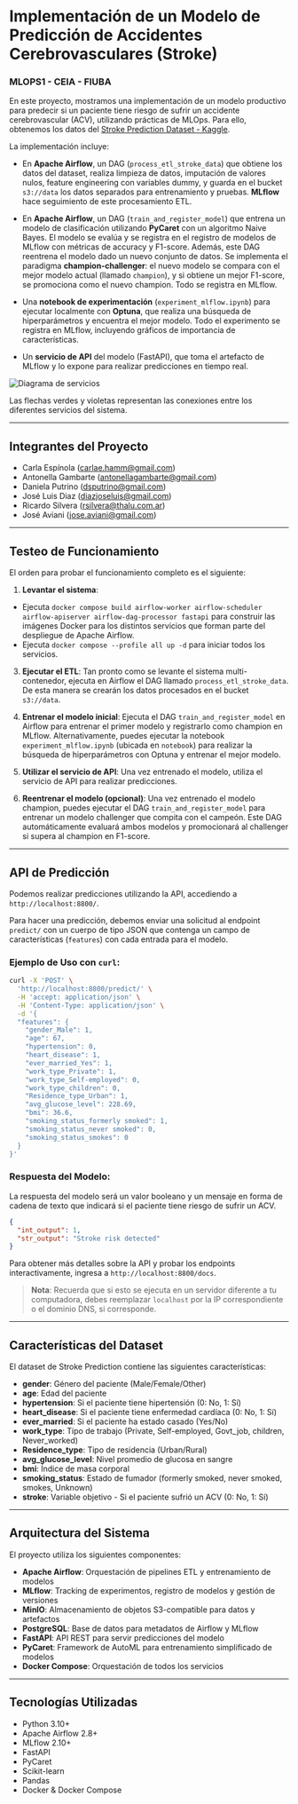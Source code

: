 # Implementación de un Modelo de Predicción de Accidentes Cerebrovasculares (Stroke)

### MLOPS1 - CEIA - FIUBA

En este proyecto, mostramos una implementación de un modelo productivo para predecir si un paciente tiene riesgo de sufrir un accidente cerebrovascular (ACV), utilizando prácticas de MLOps. Para ello, obtenemos los datos del [Stroke Prediction Dataset - Kaggle](https://www.kaggle.com/datasets/fedesoriano/stroke-prediction-dataset).

La implementación incluye:

* En **Apache Airflow**, un DAG (`process_etl_stroke_data`) que obtiene los datos del dataset, realiza limpieza de datos, imputación de valores nulos, feature engineering con variables dummy, y guarda en el bucket `s3://data` los datos separados para entrenamiento y pruebas. **MLflow** hace seguimiento de este procesamiento ETL.

* En **Apache Airflow**, un DAG (`train_and_register_model`) que entrena un modelo de clasificación utilizando **PyCaret** con un algoritmo Naive Bayes. El modelo se evalúa y se registra en el registro de modelos de MLflow con métricas de accuracy y F1-score.
Además, este DAG reentrena el modelo dado un nuevo conjunto de datos. 
Se implementa el paradigma **champion-challenger**: el nuevo modelo se compara con el mejor modelo actual (llamado `champion`), y si obtiene un mejor F1-score, se promociona como el nuevo champion. Todo se registra en MLflow.

* Una **notebook de experimentación** (`experiment_mlflow.ipynb`) para ejecutar localmente con **Optuna**, que realiza una búsqueda de hiperparámetros y encuentra el mejor modelo. Todo el experimento se registra en MLflow, incluyendo gráficos de importancia de características.

* Un **servicio de API** del modelo (FastAPI), que toma el artefacto de MLflow y lo expone para realizar predicciones en tiempo real.

![Diagrama de servicios](example_project.png)

Las flechas verdes y violetas representan las conexiones entre los diferentes servicios del sistema.

---

## Integrantes del Proyecto

- Carla Espínola (carlae.hamm@gmail.com)
- Antonella Gambarte (antonellagambarte@gmail.com)
- Daniela Putrino (dsputrino@gmail.com)
- José Luis Diaz (diazjoseluis@gmail.com)
- Ricardo Silvera (rsilvera@thalu.com.ar)
- José Aviani (jose.aviani@gmail.com)

---

## Testeo de Funcionamiento

El orden para probar el funcionamiento completo es el siguiente:

1. **Levantar el sistema**: 
- Ejecuta `docker compose build airflow-worker airflow-scheduler airflow-apiserver airflow-dag-processor fastapi` para construir las imágenes Docker para los distintos servicios que forman parte del despliegue de Apache Airflow.
- Ejecuta `docker compose --profile all up -d` para iniciar todos los servicios.

3. **Ejecutar el ETL**: Tan pronto como se levante el sistema multi-contenedor, ejecuta en Airflow el DAG llamado `process_etl_stroke_data`. De esta manera se crearán los datos procesados en el bucket `s3://data`.

4. **Entrenar el modelo inicial**: Ejecuta el DAG `train_and_register_model` en Airflow para entrenar el primer modelo y registrarlo como champion en MLflow. Alternativamente, puedes ejecutar la notebook `experiment_mlflow.ipynb` (ubicada en `notebook`) para realizar la búsqueda de hiperparámetros con Optuna y entrenar el mejor modelo.

5. **Utilizar el servicio de API**: Una vez entrenado el modelo, utiliza el servicio de API para realizar predicciones.

6. **Reentrenar el modelo (opcional)**: Una vez entrenado el modelo champion, puedes ejecutar el DAG `train_and_register_model` para entrenar un modelo challenger que compita con el campeón. Este DAG automáticamente evaluará ambos modelos y promocionará al challenger si supera al champion en F1-score.

---

## API de Predicción

Podemos realizar predicciones utilizando la API, accediendo a `http://localhost:8800/`.

Para hacer una predicción, debemos enviar una solicitud al endpoint `predict/` con un cuerpo de tipo JSON que contenga un campo de características (`features`) con cada entrada para el modelo.

### Ejemplo de Uso con `curl`:

```bash
curl -X 'POST' \
  'http://localhost:8800/predict/' \
  -H 'accept: application/json' \
  -H 'Content-Type: application/json' \
  -d '{
  "features": {
    "gender_Male": 1,
    "age": 67,
    "hypertension": 0,
    "heart_disease": 1,
    "ever_married_Yes": 1,
    "work_type_Private": 1,
    "work_type_Self-employed": 0,
    "work_type_children": 0,
    "Residence_type_Urban": 1,
    "avg_glucose_level": 228.69,
    "bmi": 36.6,
    "smoking_status_formerly smoked": 1,
    "smoking_status_never smoked": 0,
    "smoking_status_smokes": 0
  }
}'
```

### Respuesta del Modelo:

La respuesta del modelo será un valor booleano y un mensaje en forma de cadena de texto que indicará si el paciente tiene riesgo de sufrir un ACV.

```json
{
  "int_output": 1,
  "str_output": "Stroke risk detected"
}
```

Para obtener más detalles sobre la API y probar los endpoints interactivamente, ingresa a `http://localhost:8800/docs`.

> **Nota**: Recuerda que si esto se ejecuta en un servidor diferente a tu computadora, debes reemplazar `localhost` por la IP correspondiente o el dominio DNS, si corresponde.

---

## Características del Dataset

El dataset de Stroke Prediction contiene las siguientes características:

- **gender**: Género del paciente (Male/Female/Other)
- **age**: Edad del paciente
- **hypertension**: Si el paciente tiene hipertensión (0: No, 1: Sí)
- **heart_disease**: Si el paciente tiene enfermedad cardíaca (0: No, 1: Sí)
- **ever_married**: Si el paciente ha estado casado (Yes/No)
- **work_type**: Tipo de trabajo (Private, Self-employed, Govt_job, children, Never_worked)
- **Residence_type**: Tipo de residencia (Urban/Rural)
- **avg_glucose_level**: Nivel promedio de glucosa en sangre
- **bmi**: Índice de masa corporal
- **smoking_status**: Estado de fumador (formerly smoked, never smoked, smokes, Unknown)
- **stroke**: Variable objetivo - Si el paciente sufrió un ACV (0: No, 1: Sí)

---

## Arquitectura del Sistema

El proyecto utiliza los siguientes componentes:

- **Apache Airflow**: Orquestación de pipelines ETL y entrenamiento de modelos
- **MLflow**: Tracking de experimentos, registro de modelos y gestión de versiones
- **MinIO**: Almacenamiento de objetos S3-compatible para datos y artefactos
- **PostgreSQL**: Base de datos para metadatos de Airflow y MLflow
- **FastAPI**: API REST para servir predicciones del modelo
- **PyCaret**: Framework de AutoML para entrenamiento simplificado de modelos
- **Docker Compose**: Orquestación de todos los servicios

---

## Tecnologías Utilizadas

- Python 3.10+
- Apache Airflow 2.8+
- MLflow 2.10+
- FastAPI
- PyCaret
- Scikit-learn
- Pandas
- Docker & Docker Compose
